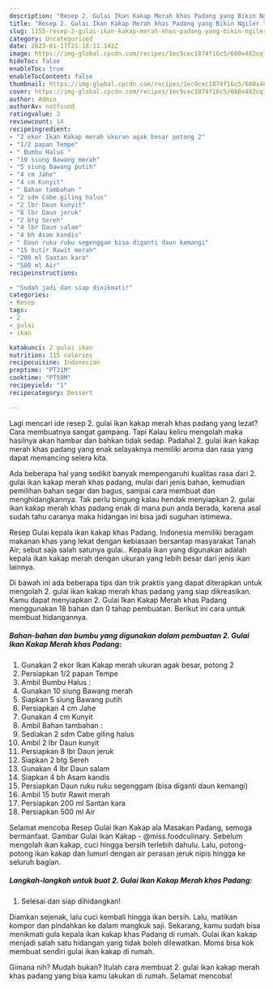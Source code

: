 ```yaml
---
description: "Resep 2. Gulai Ikan Kakap Merah khas Padang yang Bikin Ngiler "
title: "Resep 2. Gulai Ikan Kakap Merah khas Padang yang Bikin Ngiler "
slug: 1155-resep-2-gulai-ikan-kakap-merah-khas-padang-yang-bikin-ngiler
category: Uncategorized
date: 2023-01-17T21:18:11.142Z
image: https://img-global.cpcdn.com/recipes/1ec9cec1874f16c5/680x482cq70/2-gulai-ikan-kakap-merah-khas-padang-foto-resep-utama.jpg
hideToc: false
enableToc: true
enableTocContent: false
thumbnail: https://img-global.cpcdn.com/recipes/1ec9cec1874f16c5/680x482cq70/2-gulai-ikan-kakap-merah-khas-padang-foto-resep-utama.jpg
cover: https://img-global.cpcdn.com/recipes/1ec9cec1874f16c5/680x482cq70/2-gulai-ikan-kakap-merah-khas-padang-foto-resep-utama.jpg
author: Admin
authorAv: notfound
ratingvalue: 3
reviewcount: 14
recipeingredient:
- "2 ekor Ikan Kakap merah ukuran agak besar potong 2"
- "1/2 papan Tempe"
- " Bumbu Halus "
- "10 siung Bawang merah"
- "5 siung Bawang putih"
- "4 cm Jahe"
- "4 cm Kunyit"
- " Bahan tambahan "
- "2 sdm Cabe giling halus"
- "2 lbr Daun kunyit"
- "8 lbr Daun jeruk"
- "2 btg Sereh"
- "4 lbr Daun salam"
- "4 bh Asam kandis"
- " Daun ruku ruku segenggam bisa diganti daun kemangi"
- "15 butir Rawit merah"
- "200 ml Santan kara"
- "500 ml Air"
recipeinstructions:

- "Sudah jadi dan siap dinikmati!"
categories:
- Resep
tags:
- 2
- gulai
- ikan

katakunci: 2 gulai ikan 
nutrition: 115 calories
recipecuisine: Indonesian
preptime: "PT31M"
cooktime: "PT59M"
recipeyield: "1"
recipecategory: Dessert

---
```



Lagi mencari ide resep 2. gulai ikan kakap merah khas padang yang lezat? Cara membuatnya sangat gampang. Tapi Kalau keliru mengolah maka hasilnya akan hambar dan bahkan tidak sedap. Padahal 2. gulai ikan kakap merah khas padang yang enak selayaknya memiliki aroma dan rasa yang dapat memancing selera kita.


Ada beberapa hal yang sedikit banyak mempengaruhi kualitas rasa dari 2. gulai ikan kakap merah khas padang, mulai dari jenis bahan, kemudian pemilihan bahan segar dan bagus, sampai cara membuat dan menghidangkannya. Tak perlu bingung kalau hendak menyiapkan 2. gulai ikan kakap merah khas padang enak di mana pun anda berada, karena asal sudah tahu caranya maka hidangan ini bisa jadi suguhan istimewa.

Resep Gulai kepala ikan kakap khas Padang. Indonesia memiliki beragam makanan khas yang lekat dengan kebiasaan bersantap masyarakat Tanah Air; sebut saja salah satunya gulai.. Kepala ikan yang digunakan adalah kepala ikan kakap merah dengan ukuran yang lebih besar dari jenis ikan lainnya.


Di bawah ini ada beberapa tips dan trik praktis yang dapat diterapkan untuk mengolah 2. gulai ikan kakap merah khas padang yang siap dikreasikan. Kamu dapat menyiapkan 2. Gulai Ikan Kakap Merah khas Padang menggunakan 18 bahan dan 0 tahap pembuatan. Berikut ini cara untuk membuat hidangannya.

<!--inarticleads1-->

##### Bahan-bahan dan bumbu yang digunakan dalam pembuatan 2. Gulai Ikan Kakap Merah khas Padang:

1. Gunakan 2 ekor Ikan Kakap merah ukuran agak besar, potong 2
1. Persiapkan 1/2 papan Tempe
1. Ambil  Bumbu Halus :
1. Gunakan 10 siung Bawang merah
1. Siapkan 5 siung Bawang putih
1. Persiapkan 4 cm Jahe
1. Gunakan 4 cm Kunyit
1. Ambil  Bahan tambahan :
1. Sediakan 2 sdm Cabe giling halus
1. Ambil 2 lbr Daun kunyit
1. Persiapkan 8 lbr Daun jeruk
1. Siapkan 2 btg Sereh
1. Gunakan 4 lbr Daun salam
1. Siapkan 4 bh Asam kandis
1. Persiapkan  Daun ruku ruku segenggam (bisa diganti daun kemangi)
1. Ambil 15 butir Rawit merah
1. Persiapkan 200 ml Santan kara
1. Persiapkan 500 ml Air


Selamat mencoba Resep Gulai Ikan Kakap ala Masakan Padang, semoga bermanfaat. Gambar Gulai Ikan Kakap - @miss.foodculinary. Sebelum mengolah ikan kakap, cuci hingga bersih terlebih dahulu. Lalu, potong-potong ikan kakap dan lumuri dengan air perasan jeruk nipis hingga ke seluruh bagian. 

<!--inarticleads2-->

##### Langkah-langkah untuk buat 2. Gulai Ikan Kakap Merah khas Padang:


1. Selesai dan siap dihidangkan!

Diamkan sejenak, lalu cuci kembali hingga ikan bersih. Lalu, matikan kompor dan pindahkan ke dalam mangkuk saji. Sekarang, kamu sudah bisa menikmati gula kepala ikan kakap khas Padang di rumah. Gulai ikan kakap menjadi salah satu hidangan yang tidak boleh dilewatkan. Moms bisa kok membuat sendiri gulai ikan kakap di rumah. 

Gimana nih? Mudah bukan? Itulah cara membuat 2. gulai ikan kakap merah khas padang yang bisa kamu lakukan di rumah. Selamat mencoba!
